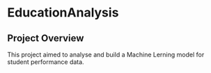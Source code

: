 # EducationAnalysis


## Project Overview
This project aimed to analyse and build a Machine Lerning model for student performance data. 